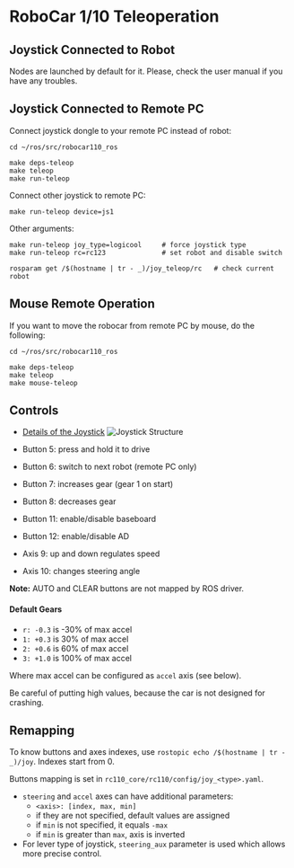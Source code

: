 # RoboCar 1/10 Teleoperation

## Joystick Connected to Robot
Nodes are launched by default for it. Please, check the user manual if you have any troubles.

## Joystick Connected to Remote PC
Connect joystick dongle to your remote PC instead of robot:
```
cd ~/ros/src/robocar110_ros

make deps-teleop
make teleop
make run-teleop
```

Connect other joystick to remote PC:
```
make run-teleop device=js1
```

Other arguments:
```
make run-teleop joy_type=logicool     # force joystick type
make run-teleop rc=rc123              # set robot and disable switch

rosparam get /$(hostname | tr - _)/joy_teleop/rc   # check current robot
```

## Mouse Remote Operation
If you want to move the robocar from remote PC by mouse, do the following:
```
cd ~/ros/src/robocar110_ros

make deps-teleop
make teleop
make mouse-teleop
```  

## Controls

- [Details of the Joystick](https://www.elecom.co.jp/products/JC-U4113SBK.html)
![Joystick Structure](./docs/images/joystick.jpg)

- Button 5: press and hold it to drive
- Button 6: switch to next robot (remote PC only)
- Button 7: increases gear (gear 1 on start)
- Button 8: decreases gear
- Button 11: enable/disable baseboard
- Button 12: enable/disable AD
- Axis 9:  up and down regulates speed
- Axis 10: changes steering angle

**Note:** AUTO and CLEAR buttons are not mapped by ROS driver.

#### Default Gears

* `r: -0.3` is -30% of max accel
* `1: +0.3` is 30% of max accel
* `2: +0.6` is 60% of max accel
* `3: +1.0` is 100% of max accel

Where max accel can be configured as `accel` axis (see below).

Be careful of putting high values, because the car is not designed for crashing.

## Remapping

To know buttons and axes indexes, use `rostopic echo /$(hostname | tr - _)/joy`. Indexes start from 0.

Buttons mapping is set in `rc110_core/rc110/config/joy_<type>.yaml`.
* `steering` and `accel` axes can have additional parameters:
    * `<axis>: [index, max, min]`
    * if they are not specified, default values are assigned
    * if `min` is not specified, it equals `-max`
    * if `min` is greater than `max`, axis is inverted
* For lever type of joystick, `steering_aux` parameter is used which allows more precise control.
